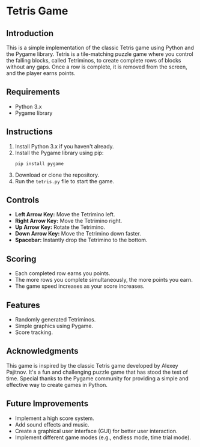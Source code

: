 # Tetris Game

## Introduction
This is a simple implementation of the classic Tetris game using Python and the Pygame library. Tetris is a tile-matching puzzle game where you control the falling blocks, called Tetriminos, to create complete rows of blocks without any gaps. Once a row is complete, it is removed from the screen, and the player earns points.

## Requirements
- Python 3.x
- Pygame library

## Instructions
1. Install Python 3.x if you haven't already.
2. Install the Pygame library using pip:
   ```
   pip install pygame
   ```
3. Download or clone the repository.
4. Run the `tetris.py` file to start the game.

## Controls
- **Left Arrow Key:** Move the Tetrimino left.
- **Right Arrow Key:** Move the Tetrimino right.
- **Up Arrow Key:** Rotate the Tetrimino.
- **Down Arrow Key:** Move the Tetrimino down faster.
- **Spacebar:** Instantly drop the Tetrimino to the bottom.

## Scoring
- Each completed row earns you points.
- The more rows you complete simultaneously, the more points you earn.
- The game speed increases as your score increases.

## Features
- Randomly generated Tetriminos.
- Simple graphics using Pygame.
- Score tracking.

## Acknowledgments
This game is inspired by the classic Tetris game developed by Alexey Pajitnov. It's a fun and challenging puzzle game that has stood the test of time. Special thanks to the Pygame community for providing a simple and effective way to create games in Python.

## Future Improvements
- Implement a high score system.
- Add sound effects and music.
- Create a graphical user interface (GUI) for better user interaction.
- Implement different game modes (e.g., endless mode, time trial mode).
